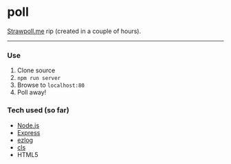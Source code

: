poll
====

[Strawpoll.me](http://www.strawpoll.me/) rip (created in a couple of hours).

<!--- badges -->



<!--- /badges -->

---

### Use
1. Clone source
2. `npm run server`
3. Browse to `localhost:80`
4. Poll away!


### Tech used (so far)
* [Node.js](http://nodejs.org/)
* [Express](http://expressjs.com/)
* [ezlog](https://github.com/opensoars/ezlog)
* [cls](https://github.com/opensoars/cls)
* HTML5




